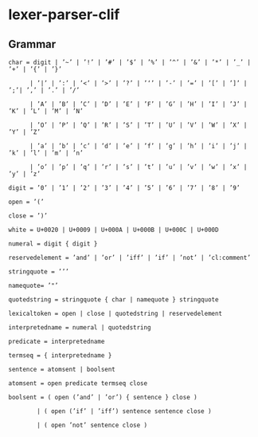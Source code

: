 # lexer-parser-clif

## Grammar

    char = digit | ’~’ | ’!’ | ’#’ | ’$’ | ’%’ | ’^’ | ’&’ | ’*’ | ’_’ | ’+’ | ’{’ | ’}’
    
          | ’|’ | ’:’ | ’<’ | ’>’ | ’?’ | ’‘’ | ’-’ | ’=’ | ’[’ | ’]’ | ’;’| ’,’ | ’.’ | ’/’
  
          | ’A’ | ’B’ | ’C’ | ’D’ | ’E’ | ’F’ | ’G’ | ’H’ | ’I’ | ’J’ | ’K’ | ’L’ | ’M’ | ’N’
    
          | ’O’ | ’P’ | ’Q’ | ’R’ | ’S’ | ’T’ | ’U’ | ’V’ | ’W’ | ’X’ | ’Y’ | ’Z’

          | ’a’ | ’b’ | ’c’ | ’d’ | ’e’ | ’f’ | ’g’ | ’h’ | ’i’ | ’j’ | ’k’ | ’l’ | ’m’ | ’n’

          | ’o’ | ’p’ | ’q’ | ’r’ | ’s’ | ’t’ | ’u’ | ’v’ | ’w’ | ’x’ | ’y’ | ’z’

    digit = ’0’ | ’1’ | ’2’ | ’3’ | ’4’ | ’5’ | ’6’ | ’7’ | ’8’ | ’9’

    open = ’(’

    close = ’)’

    white = U+0020 | U+0009 | U+000A | U+000B | U+000C | U+000D

    numeral = digit { digit }

    reservedelement = ’and’ | ’or’ | ’iff’ | ’if’ | ’not’ | ’cl:comment’

    stringquote = ’’’

    namequote= ’"’

    quotedstring = stringquote { char | namequote } stringquote

    lexicaltoken = open | close | quotedstring | reservedelement

    interpretedname = numeral | quotedstring

    predicate = interpretedname

    termseq = { interpretedname }

    sentence = atomsent | boolsent

    atomsent = open predicate termseq close

    boolsent = ( open (’and’ | ’or’) { sentence } close )

            | ( open (’if’ | ’iff’) sentence sentence close )

            | ( open ’not’ sentence close )
